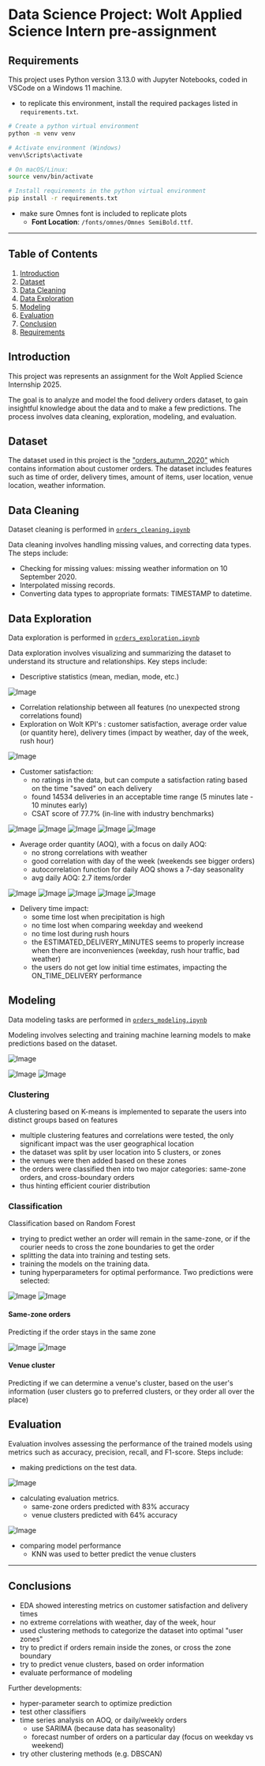 # Data Science Project: Wolt Applied Science Intern pre-assignment

## Requirements
This project uses Python version 3.13.0 with Jupyter Notebooks, coded in VSCode on a Windows 11 machine.
- to replicate this environment, install the required packages listed in `requirements.txt`.

```bash
# Create a python virtual environment
python -m venv venv
```

```bash
# Activate environment (Windows)
venv\Scripts\activate
```

```bash
# On macOS/Linux:
source venv/bin/activate
```

```bash
# Install requirements in the python virtual environment
pip install -r requirements.txt
```

- make sure Omnes font is included to replicate plots
    - **Font Location**: `/fonts/omnes/Omnes SemiBold.ttf`.

---
## Table of Contents
1. [Introduction](#introduction)
2. [Dataset](#dataset)
3. [Data Cleaning](#data-cleaning)
4. [Data Exploration](#data-exploration)
5. [Modeling](#modeling)
6. [Evaluation](#evaluation)
7. [Conclusion](#conclusion)
8. [Requirements](#requirements)

## Introduction
This project was represents an assignment for the Wolt Applied Science Internship 2025.

The goal is to analyze and model the food delivery orders dataset, to gain insightful knowledge about the data and to make a few predictions. The process involves data cleaning, exploration, modeling, and evaluation.


## Dataset
The dataset used in this project is the ["orders_autumn_2020"](https://github.com/woltapp/applied-science-internship-2025) which contains information about customer orders. The dataset includes features such as time of order, delivery times, amount of items, user location, venue location, weather information.


## Data Cleaning
Dataset cleaning is performed in [`orders_cleaning.ipynb`](./orders_cleaning.ipynb)

Data cleaning involves handling missing values, and correcting data types. The steps include:
- Checking for missing values: missing weather information on 10 September 2020.
- Interpolated missing records.
- Converting data types to appropriate formats: TIMESTAMP to datetime.


## Data Exploration
Data exploration is performed in [`orders_exploration.ipynb`](./orders_exploration.ipynb)

Data exploration involves visualizing and summarizing the dataset to understand its structure and relationships. Key steps include:
- Descriptive statistics (mean, median, mode, etc.)

![Image](https://github.com/user-attachments/assets/509cce44-972a-4886-b831-e03bf081a0bf)
- Correlation relationship between all features (no unexpected strong correlations found)
- Exploration on Wolt KPI's : customer satisfaction, average order value (or quantity here), delivery times (impact by weather, day of the week, rush hour)

![Image](https://github.com/user-attachments/assets/10825026-f615-4d64-a180-972e169a9b46)
- Customer satisfaction:
    - no ratings in the data, but can compute a satisfaction rating based on the time "saved" on each delivery
    - found 14534 deliveries in an acceptable time range (5 minutes late - 10 minutes early)
    - CSAT score of 77.7% (in-line with industry benchmarks)

![Image](https://github.com/user-attachments/assets/388677de-e874-443d-b267-a22f6c3cb795)
![Image](https://github.com/user-attachments/assets/26a2ea93-12be-4ffd-a29f-e34feee308c8)
![Image](https://github.com/user-attachments/assets/fb6cf538-b06f-4797-92da-58714b71066d)
![Image](https://github.com/user-attachments/assets/139ffcbe-2a8c-4389-a0da-df0ecfd06813)
![Image](https://github.com/user-attachments/assets/29b2ec77-101e-4c42-9739-0e483bf88e6e)
- Average order quantity (AOQ), with a focus on daily AOQ:
    - no strong correlations with weather
    - good correlation with day of the week (weekends see bigger orders)
    - autocorrelation function for daily AOQ shows a 7-day seasonality
    - avg daily AOQ: 2.7 items/order

![Image](https://github.com/user-attachments/assets/9ecfc2d5-0c1a-45e6-8559-9de0693baf0e)
![Image](https://github.com/user-attachments/assets/7172c736-2557-4d69-b6a0-995cc3347a9e)
![Image](https://github.com/user-attachments/assets/573a93c9-d90a-41ab-89e8-8455eb2813c8)
![Image](https://github.com/user-attachments/assets/e5044caf-98be-4e81-a890-39491089d5d7)
![Image](https://github.com/user-attachments/assets/d6d11e2d-5290-4b5e-a0fa-d0cda2cab5e1)
- Delivery time impact:
    - some time lost when precipitation is high
    - no time lost when comparing weekday and weekend
    - no time lost during rush hours
    - the ESTIMATED_DELIVERY_MINUTES seems to properly increase when there are inconveniences (weekday, rush hour traffic, bad weather)
    - the users do not get low initial time estimates, impacting the ON_TIME_DELIVERY performance


## Modeling
Data modeling tasks are performed in [`orders_modeling.ipynb`](./orders_modeling.ipynb)

Modeling involves selecting and training machine learning models to make predictions based on the dataset.

![Image](https://github.com/user-attachments/assets/eb65f3db-b72d-40b7-bc08-a12d23bf0606)

![Image](https://github.com/user-attachments/assets/1873d50c-99d0-4c79-8c53-63937d20fcd7)
![Image](https://github.com/user-attachments/assets/ed6416c7-ad43-40f8-adb5-d60332ed3d64)
### Clustering
A clustering based on K-means is implemented to separate the users into distinct groups based on features
- multiple clustering features and correlations were tested, the only significant impact was the user geographical location
- the dataset was split by user location into 5 clusters, or zones
- the venues were then added based on these zones
- the orders were classified then into two major categories: same-zone orders, and cross-boundary orders
- thus hinting efficient courier distribution


### Classification
Classification based on Random Forest
- trying to predict wether an order will remain in the same-zone, or if the courier needs to cross the zone boundaries to get the order
- splitting the data into training and testing sets.
- training the models on the training data.
- tuning hyperparameters for optimal performance.
Two predictions were selected:


![Image](https://github.com/user-attachments/assets/3ecb5fee-b2d0-4bb4-b289-0873d7e4dab4)
![Image](https://github.com/user-attachments/assets/f6a14e44-bfa3-4b36-b69e-cbb56d8b6fc0)
#### Same-zone orders
Predicting if the order stays in the same zone

![Image](https://github.com/user-attachments/assets/5cd7aecf-4e61-43fd-9f70-4fd2739c2fc7)
![Image](https://github.com/user-attachments/assets/b3738b15-40ed-4693-8ff1-c558dc52d121)
#### Venue cluster
Predicting if we can determine a venue's cluster, based on the user's information (user clusters go to preferred clusters, or they order all over the place)



## Evaluation
Evaluation involves assessing the performance of the trained models using metrics such as accuracy, precision, recall, and F1-score. Steps include:
- making predictions on the test data.

![Image](https://github.com/user-attachments/assets/212a734b-3487-4c85-b01f-906a33cba1f0)
- calculating evaluation metrics.
    - same-zone orders predicted with 83% accuracy
    - venue clusters predicted with 64% accuracy

![Image](https://github.com/user-attachments/assets/2abc4231-a745-47d1-9869-087a01660dfe)
- comparing model performance
    - KNN was used to better predict the venue clusters


---
## Conclusions
- EDA showed interesting metrics on customer satisfaction and delivery times
- no extreme correlations with weather, day of the week, hour
- used clustering methods to categorize the dataset into optimal "user zones"
- try to predict if orders remain inside the zones, or cross the zone boundary
- try to predict venue clusters, based on order information
- evaluate performance of modeling

Further developments:
- hyper-parameter search to optimize prediction
- test other classifiers
- time series analysis on AOQ, or daily/weekly orders
    - use SARIMA (because data has seasonality)
    - forecast number of orders on a particular day (focus on weekday vs weekend)
- try other clustering methods (e.g. DBSCAN)
